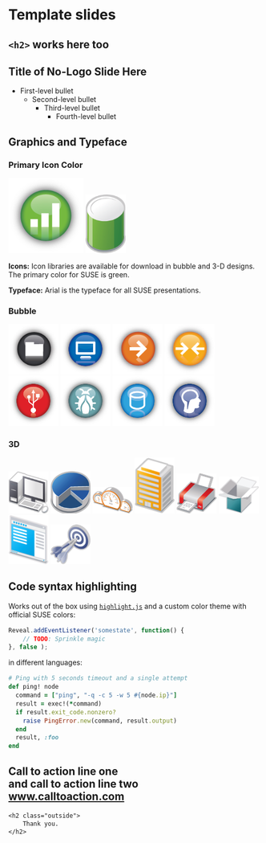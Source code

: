 <!-- .slide: data-state="section-break" id="template-slides" data-timing="10s" -->
# Template slides
## `<h2>` works here too


<!-- .slide: data-state="normal" id="nested-lists" data-timing="20s" -->
## Title of No-Logo Slide Here

*   First-level bullet
    *   Second-level bullet
        *   Third-level bullet
            *   Fourth-level bullet


<!-- .slide: data-state="normal" id="graphics-and-typeface" data-timing="60s" -->
## Graphics and Typeface

<div class="slide-section">
    <h3> Primary Icon Color </h3>
    <img src="images/SUSE/bars.png" style="width: 150px;" />
    <img src="images/SUSE/disk.png" style="width:  80px;" />
    <div class="icons-typeface">
        <p>
            <b>Icons:</b> Icon libraries are available for download in
            bubble and 3-D designs. The primary color for SUSE is
            green.
        </p>
        <p>
            <b>Typeface:</b> Arial is the typeface for all SUSE
            presentations.
        </p>
    </div>
</div>
<div class="slide-section">
    <h3> Bubble </h3>
    <img src="images/SUSE/folder.png" style="width:  100px;" />
    <img src="images/SUSE/computer.png" style="width:  100px;" />
    <img src="images/SUSE/right-arrow.png" style="width:  100px;" />
    <img src="images/SUSE/squeeze-arrows.png" style="width:  100px;" />
    <img src="images/SUSE/USB.png" style="width:  100px;" />
    <img src="images/SUSE/bug.png" style="width:  100px;" />
    <img src="images/SUSE/cylinder.png" style="width:  100px;" />
    <img src="images/SUSE/brain.png" style="width:  100px;" />
</div>
<div class="slide-section">
    <h3> 3D </h3>
    <img src="images/SUSE/desktop-computer.png" style="width:  80px;" />
    <img src="images/SUSE/pie.png" style="width:  80px;" />
    <img src="images/SUSE/meters.png" style="width:  80px;" />
    <img src="images/SUSE/office.png" style="width:  80px;" />
    <img src="images/SUSE/printer.png" style="width:  80px;" />
    <img src="images/SUSE/box.png" style="width:  80px;" />
    <img src="images/SUSE/app-window.png" style="width:  80px;" />
    <img src="images/SUSE/darts.png" style="width:  80px;" />
</div>


<!-- .slide: data-state="normal" id="syntax-highlighting" -->
## Code syntax highlighting

Works out of the box using [`highlight.js`](https://highlightjs.org/)
and a custom color theme with official SUSE colors:

```js
Reveal.addEventListener('somestate', function() {
    // TODO: Sprinkle magic
}, false );
```

in different languages:

```ruby
# Ping with 5 seconds timeout and a single attempt
def ping! node
  command = ["ping", "-q -c 5 -w 5 #{node.ip}"]
  result = exec!(*command)
  if result.exit_code.nonzero?
    raise PingError.new(command, result.output)
  end
  result, :foo
end
```


<!-- .slide: data-state="normal" id="call-to-action" data-menu-title="Call to action" -->
<div class="call-to-action">
    <h2 class="inside">
        Call to action line one <br />
        and call to action line two <br />
        <a href="http://www.calltoaction.com">www.calltoaction.com</a>
    </h2>

    <h2 class="outside">
        Thank you.
    </h2>
</div>

